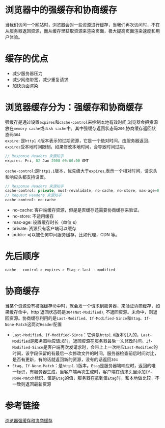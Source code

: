 # 浏览器中的强缓存和协商缓存

当我们访问一个网站时，浏览器会对一些资源进行缓存，当我们再次访问时，不在从服务器返回资源，而从缓存里获取资源来渲染页面，极大提高页面渲染速度和用户体验。

# 缓存的优点

- 减少服务器压力
- 减少网络带宽，减少重复请求
- 加快页面渲染

# 浏览器缓存分为：强缓存和协商缓存

强缓存是通过设置`expires`和`cache-control`来控制本地有效时间,浏览器会把资源放在`memory cache`或`disk cache`中。其中强缓存返回状态码`200`,协商缓存返回状态码`304`</br>
`expire`: 是`http1.0`版本表示的过期资源，它是一个绝对时间，由服务器返回，`expires`受本地时间限制，如果修改本地时间，会导致时间过期，

```javascript
// Response Headers 来源知乎
expires: Fri, 02 Jan 2000 00:00:00 GMT
```

`cache-control`:是`http1.1`版本，优先级大于`expires`,表示一个相对时间，请求头和响应头都支持设置。

```javascript
// Response Headers 来源知乎
cache-control: private, must-revalidate, no-cache, no-store, max-age=0
// Request Headers 来源知乎
cache-control: no-cache
```

- no-cache: 客户端缓存资源，但是是否缓存还需要协商缓存来验证。
- no-store: 不适用缓存
- max-age: 设置缓存时长（单位 s）
- private: 资源只有客户端可以缓存
- public: 可以被任何中间服务缓存，比如代理，CDN 等。

# 先后顺序

```javascript
cache - control > expires > Etag > last - modified
```

# 协商缓存

当某个资源没有被强缓存命中时，就会发一个请求到服务器，来验证协商缓存，如果缓存命中，http 返回状态码是`304(Not-Modified)`, 不返回资源。未命中，则返回资源。协商缓存利用的是`Last-Modified`、`If-Modified-Since`和`Etag`、`If-None-Match`这两对`Header`配置

- `Last-Modified`、`If-Modified-Since`：它俩是`http1.0`版本引入的，`Last-Modified`是服务器响应请求时，返回资源在服务器最后一次修改时间。`If-Modified-Since`是客户端再次发请求时，会带上上一次响应`Last-Modified`的时间，该字段保留的有最后一次修改文件的时间，服务器检查前后时间对比，是否有更新，有的话就返回新的资源，没有的话返回`304`
- `Etag`、`If-None-Match`：是`http1.1`版本，`Etag`是服务器端响应时，返回的唯一标识，有服务器生成，当客户端再次生成时，客户端在请求头里添加`If-None-Match`标识，值是`Etag`的值，服务器在拿到值`Etag`时，和本地做比较，不一致则返回最新资源

# 参考链接

[浏览器强缓存和协商缓存](https://juejin.cn/post/6947936223126093861)
